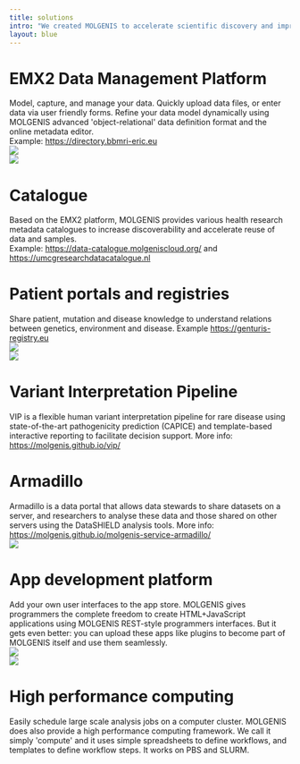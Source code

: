 ```yaml
---
title: solutions
intro: "We created MOLGENIS to accelerate scientific discovery and improve peoples lives. MOLGENIS promotes data, tool and best practice (re)use and helps you to implement Open Science and FAIR principles. MOLGENIS is used in the following solutions:"
layout: blue
---
```


<div class="feature_box">
<div class="feature_content_box">
<h1>EMX2 Data Management Platform</h1>
Model, capture, and manage your data. Quickly upload data files, or enter data via user friendly forms. Refine your data model dynamically using MOLGENIS advanced 'object-relational' data definition format and the online metadata editor. <br/>Example: <a href="https://directory.bbmri-eric.eu/ERIC/directory/#/catalogue" target="_blank">https://directory.bbmri-eric.eu</a>
</div>
<div class="feature_image_box"><img src="/images/noun_RELATIONAL DATABASE_1875885_blue.svg"/></div>
</div>

<div class="feature_box">
<div class="feature_image_box"><img src="/images/noun_Share_2020990_blue.svg"/></div>
<div class="feature_content_box">
<h1>Catalogue</h1>
Based on the EMX2 platform, MOLGENIS provides various health research metadata catalogues to increase discoverability and accelerate reuse of data and samples.
<br/>Example: <a href="https://data-catalogue.molgeniscloud.org/" target="_blank">https://data-catalogue.molgeniscloud.org/</a> and <a href="https://umcgresearchdatacatalogue.nl/UMCG/catalogue/all/" target="_blank">https://umcgresearchdatacatalogue.nl</a>
</div>
</div>

<div class="feature_box">
<div class="feature_content_box">
<h1>Patient portals and registries</h1>
Share patient, mutation and disease knowledge to understand relations between genetics, environment and disease. Example <a href="https://genturis-registry.eu/menu/main/app-ern-genturis/" target="_blank">https://genturis-registry.eu</a>
</div>
<div class="feature_image_box"><img src="/images/noun_Security_1980517_blue.svg"/></div>
</div>

<div class="feature_box">
<div class="feature_image_box"><img src="/images/noun_statistical_analysis_1857873_blue.svg"/></div>
<div class="feature_content_box">
<h1>Variant Interpretation Pipeline</h1>
VIP is a flexible human variant interpretation pipeline for rare disease using state-of-the-art pathogenicity prediction (CAPICE) and template-based interactive reporting to facilitate decision support. More info: <a href="https://molgenis.github.io/vip/" target="_blank">https://molgenis.github.io/vip/</a>
</div>
</div>

<div class="feature_box">
<div class="feature_content_box">
<h1>Armadillo</h1>
Armadillo is a data portal that allows data stewards to share datasets on a server, and researchers to analyse these data and those shared on other servers using the DataSHIELD analysis tools. More info: <a href="https://molgenis.github.io/molgenis-service-armadillo/">https://molgenis.github.io/molgenis-service-armadillo/</a>
</div>
<div class="feature_image_box"><img src="/images/noun_data_integration_1630965_blue.svg"/></div>
</div>

<div class="feature_box">
<div class="feature_content_box">
<h1>App development platform</h1>
Add your own user interfaces to the app store. MOLGENIS gives programmers the complete freedom to create HTML+JavaScript applications using MOLGENIS REST-style programmers interfaces. But it gets even better: you can upload these apps like plugins to become part of MOLGENIS itself and use them seamlessly.
</div>
<div class="feature_image_box"><img src="/images/noun_web_developer_1873915_blue.svg"/></div>
</div>

<div class="feature_box">
<div class="feature_image_box"><img src="/images/noun_Cluster_Computing_1390758_blue.svg"/></div>
<div class="feature_content_box">
<h1>High performance computing</h1>
Easily schedule large scale analysis jobs on a computer cluster. MOLGENIS does also provide a high performance computing framework. We call it simply 'compute' and it uses simple spreadsheets to define workflows, and templates to define workflow steps. It works on PBS and SLURM.
</div>
</div>
